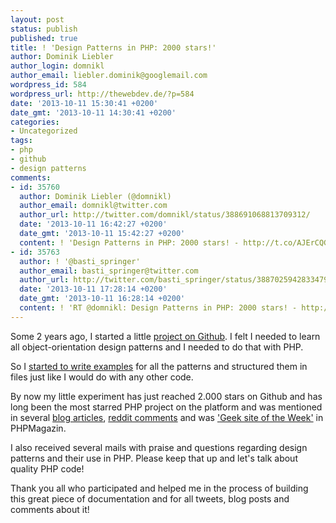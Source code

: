 ```yaml
---
layout: post
status: publish
published: true
title: ! 'Design Patterns in PHP: 2000 stars!'
author: Dominik Liebler
author_login: domnikl
author_email: liebler.dominik@googlemail.com
wordpress_id: 584
wordpress_url: http://thewebdev.de/?p=584
date: '2013-10-11 15:30:41 +0200'
date_gmt: '2013-10-11 14:30:41 +0200'
categories:
- Uncategorized
tags:
- php
- github
- design patterns
comments:
- id: 35760
  author: Dominik Liebler (@domnikl)
  author_email: domnikl@twitter.com
  author_url: http://twitter.com/domnikl/status/388691068813709312/
  date: '2013-10-11 16:42:27 +0200'
  date_gmt: '2013-10-11 15:42:27 +0200'
  content: ! 'Design Patterns in PHP: 2000 stars! - http://t.co/AJErCQGhwu'
- id: 35763
  author: ! '@basti_springer'
  author_email: basti_springer@twitter.com
  author_url: http://twitter.com/basti_springer/status/388702594283347968/
  date: '2013-10-11 17:28:14 +0200'
  date_gmt: '2013-10-11 16:28:14 +0200'
  content: ! 'RT @domnikl: Design Patterns in PHP: 2000 stars! - http://t.co/AJErCQGhwu'
---
```

<p>Some 2 years ago, I started a little <a href="https://github.com/domnikl/DesignPatternsPHP">project on Github</a>. I felt I needed to learn all object-orientation design patterns and I needed to do that with PHP.</p>
<p>So I <a href="https://github.com/domnikl/DesignPatternsPHP/tree/e730ee6e8eca26fbd659ead0835b1c4f62eca6d0">started to write examples</a> for all the patterns and structured them in files just like I would do with any other code.</p>
<p>By now my little experiment has just reached 2.000 stars on Github and has long been the most starred PHP project on the platform and was mentioned in several <a href="http://academe.co.uk/2013/05/php-design-patterns/">blog articles</a>, <a href="http://www.reddit.com/r/PHP/comments/1l0g4a/what_should_a_php_developer_know/cbuj4pe">reddit comments</a> and was <a href="http://phpmagazin.de/DesignPatternsf%C3%BCrPHPaufderGeekSiteoftheWeek">'Geek site of the Week'</a> in PHPMagazin.</p>
<p>I also received several mails with praise and questions regarding design patterns and their use in PHP. Please keep that up and let's talk about quality PHP code!</p>
<p>Thank you all who participated and helped me in the process of building this great piece of documentation and for all tweets, blog posts and comments about it!</p>
